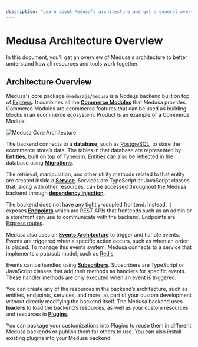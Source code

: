 ```yaml
---
description: "Learn about Medusa's architecture and get a general overview of how all different tools work together."
---
```


# Medusa Architecture Overview

In this document, you'll get an overview of Medusa's architecture to better understand how all resources and tools work together.

## Architecture Overview

Medusa's core package `@medusajs/medusa` is a Node.js backend built on top of [Express](https://expressjs.com/). It combines all the [**Commerce Modules**](../../modules/overview.mdx) that Medusa provides. Commerce Modules are ecommerce features that can be used as building blocks in an ecommerce ecosystem. Product is an example of a Commerce Module.

![Medusa Core Architecture](https://res.cloudinary.com/dza7lstvk/image/upload/v1677607702/Medusa%20Docs/Diagrams/medusa-architecture-3_e385zk.jpg)

The backend connects to a **database**, such as [PostgreSQL](https://www.postgresql.org/), to store the ecommerce store’s data. The tables in that database are represented by [**Entities**](../entities/overview.mdx), built on top of [Typeorm](https://typeorm.io/). Entities can also be reflected in the database using [**Migrations**](../entities/migrations/overview.mdx).

The retrieval, manipulation, and other utility methods related to that entity are created inside a [**Service**](../services/overview.mdx). Services are TypeScript or JavaScript classes that, along with other resources, can be accessed throughout the Medusa backend through [**dependency injection**](./dependency-injection.md).

The backend does not have any tightly-coupled frontend. Instead, it exposes [**Endpoints**](../endpoints/overview.mdx) which are REST APIs that frontends such as an admin or a storefront can use to communicate with the backend. Endpoints are [Express routes](https://expressjs.com/en/guide/routing.html).

Medusa also uses an [**Events Architecture**](../events/index.mdx) to trigger and handle events. Events are triggered when a specific action occurs, such as when an order is placed. To manage this events system, Medusa connects to a service that implements a pub/sub model, such as [Redis](https://redis.io/).

Events can be handled using [**Subscribers**](../events/subscribers.mdx). Subscribers are TypeScript or JavaScript classes that add their methods as handlers for specific events. These handler methods are only executed when an event is triggered.

You can create any of the resources in the backend’s architecture, such as entities, endpoints, services, and more, as part of your custom development without directly modifying the backend itself. The Medusa backend uses **loaders** to load the backend’s resources, as well as your custom resources and resources in [**Plugins**](../plugins/overview.mdx).

You can package your customizations into Plugins to reuse them in different Medusa backends or publish them for others to use. You can also install existing plugins into your Medusa backend.
